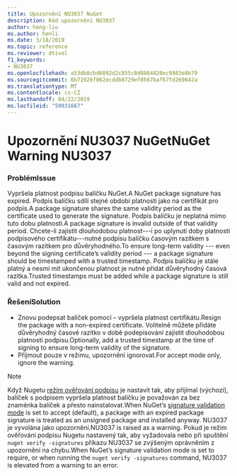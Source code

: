 ```yaml
---
title: Upozornění NU3037 NuGet
description: Kód upozornění NU3037
author: heng-liu
ms.author: henli
ms.date: 3/18/2019
ms.topic: reference
ms.reviewer: dtivel
f1_keywords:
- NU3037
ms.openlocfilehash: a53db8cbd6892d2c855c8d8864420ec9983e8b79
ms.sourcegitcommit: 6b71926f062ecddb8729ef8567baf67fd269642a
ms.translationtype: MT
ms.contentlocale: cs-CZ
ms.lasthandoff: 04/22/2019
ms.locfileid: "59931667"
---
```

# <a name="nuget-warning-nu3037"></a><span data-ttu-id="7d034-103">Upozornění NU3037 NuGet</span><span class="sxs-lookup"><span data-stu-id="7d034-103">NuGet Warning NU3037</span></span>

### <a name="issue"></a><span data-ttu-id="7d034-104">Problém</span><span class="sxs-lookup"><span data-stu-id="7d034-104">Issue</span></span>

<span data-ttu-id="7d034-105">Vypršela platnost podpisu balíčku NuGet.</span><span class="sxs-lookup"><span data-stu-id="7d034-105">A NuGet package signature has expired.</span></span>
<span data-ttu-id="7d034-106">Podpis balíčku sdílí stejné období platnosti jako na certifikát pro podpis.</span><span class="sxs-lookup"><span data-stu-id="7d034-106">A package signature shares the same validity period as the certificate used to generate the signature.</span></span> <span data-ttu-id="7d034-107">Podpis balíčku je neplatná mimo tuto dobu platnosti.</span><span class="sxs-lookup"><span data-stu-id="7d034-107">A package signature is invalid outside of that validity period.</span></span>
<span data-ttu-id="7d034-108">Chcete-li zajistit dlouhodobou platnost---i po uplynutí doby platnosti podpisového certifikátu---nutné podpisu balíčku časovým razítkem s časovým razítkem pro důvěryhodného.</span><span class="sxs-lookup"><span data-stu-id="7d034-108">To ensure long-term validity --- even beyond the signing certificate’s validity period --- a package signature should be timestamped with a trusted timestamp.</span></span> <span data-ttu-id="7d034-109">Podpis balíčku je stále platný a nesmí mít ukončenou platnost je nutné přidat důvěryhodný časová razítka.</span><span class="sxs-lookup"><span data-stu-id="7d034-109">Trusted timestamps must be added while a package signature is still valid and not expired.</span></span>


### <a name="solution"></a><span data-ttu-id="7d034-110">Řešení</span><span class="sxs-lookup"><span data-stu-id="7d034-110">Solution</span></span>

* <span data-ttu-id="7d034-111">Znovu podepsat balíček pomocí – vypršela platnost certifikátu.</span><span class="sxs-lookup"><span data-stu-id="7d034-111">Resign the package with a non-expired certificate.</span></span> <span data-ttu-id="7d034-112">Volitelně můžete přidáte důvěryhodný časové razítko v době podepisování zajistit dlouhodobou platnosti podpisu.</span><span class="sxs-lookup"><span data-stu-id="7d034-112">Optionally, add a trusted timestamp at the time of signing to ensure long-term validity of the signature.</span></span>
* <span data-ttu-id="7d034-113">Přijmout pouze v režimu, upozornění ignorovat.</span><span class="sxs-lookup"><span data-stu-id="7d034-113">For accept mode only, ignore the warning.</span></span>

> [!Note]
> <span data-ttu-id="7d034-114">Když Nugetu [režim ověřování podpisu](https://docs.microsoft.com/en-us/nuget/consume-packages/installing-signed-packages#configure-package-signature-requirements) je nastavit tak, aby přijímal (výchozí), balíček s podpisem vypršela platnost balíčku je považován za bez znaménka balíček a přesto nainstalovat.</span><span class="sxs-lookup"><span data-stu-id="7d034-114">When NuGet’s [signature validation mode](https://docs.microsoft.com/en-us/nuget/consume-packages/installing-signed-packages#configure-package-signature-requirements) is set to accept (default), a package with an expired package signature is treated as an unsigned package and installed anyway.</span></span> <span data-ttu-id="7d034-115">NU3037 je vyvolána jako upozornění.</span><span class="sxs-lookup"><span data-stu-id="7d034-115">NU3037 is raised as a warning.</span></span> <span data-ttu-id="7d034-116">Pokud je režim ověřování podpisu Nugetu nastavený tak, aby vyžadovala nebo při spuštění `nuget verify -signatures` příkazu NU3037 se zvýšeným oprávněním z upozornění na chybu.</span><span class="sxs-lookup"><span data-stu-id="7d034-116">When NuGet’s signature validation mode is set to require, or when running the `nuget verify -signatures` command, NU3037 is elevated from a warning to an error.</span></span> 